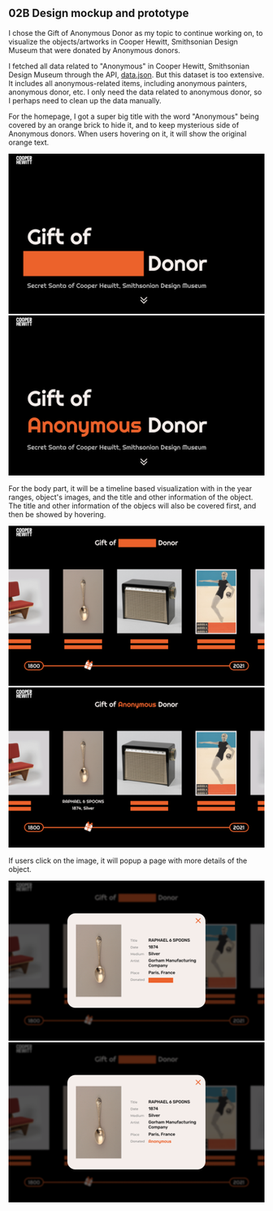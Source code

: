 ## 02B Design mockup and prototype





I chose the Gift of Anonymous Donor as my topic to continue working on, to visualize the objects/artworks in Cooper Hewitt, Smithsonian Design Museum that were donated by Anonymous donors. 

I fetched all data related to "Anonymous" in Cooper Hewitt, Smithsonian Design Museum through the API, [data.json](https://github.com/kanodesu/majorstudio-fall21/blob/main/02%20Qualitative/02B%20Design%20mockup%20and%20prototype/data.json). But this dataset is too extensive. It includes all anonymous-related items, including anonymous painters, anonymous donor, etc. I only need the data related to anonymous donor, so I perhaps need to clean up the data manually.

For the homepage, I got a super big title with the word "Anonymous" being covered by an orange brick to hide it, and to keep mysterious side of Anonymous donors. When users hovering on it, it will show the original orange text.


![sketch1](https://github.com/kanodesu/majorstudio-fall21/blob/main/02%20Qualitative/02B%20Design%20mockup%20and%20prototype/001.png "sketch1")
![sketch1](https://github.com/kanodesu/majorstudio-fall21/blob/main/02%20Qualitative/02B%20Design%20mockup%20and%20prototype/002.png "sketch1")




For the body part, it will be a timeline based visualization with in the year ranges, object's images, and the title and other information of the object. The title and other information of the objecs will also be covered first, and then be showed by hovering.


![sketch1](https://github.com/kanodesu/majorstudio-fall21/blob/main/02%20Qualitative/02B%20Design%20mockup%20and%20prototype/003.png "sketch1")
![sketch1](https://github.com/kanodesu/majorstudio-fall21/blob/main/02%20Qualitative/02B%20Design%20mockup%20and%20prototype/004.png "sketch1")




If users click on the image, it will popup a page with more details of the object.


![sketch1](https://github.com/kanodesu/majorstudio-fall21/blob/main/02%20Qualitative/02B%20Design%20mockup%20and%20prototype/005.png "sketch1")
![sketch1](https://github.com/kanodesu/majorstudio-fall21/blob/main/02%20Qualitative/02B%20Design%20mockup%20and%20prototype/006.png "sketch1")
